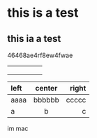 # this is a test
## this ia a  test
46468ae4rf8ew4fwae

|   |   |   |   |   |
|---|---|---|---|---|
|   |   |   |   |   |
|   |   |   |   |   |
|   |   |   |   |   |

| left | center | right |
| :--- | :----: | ----: |
| aaaa | bbbbbb | ccccc |
| a    | b      | c     |

im mac

